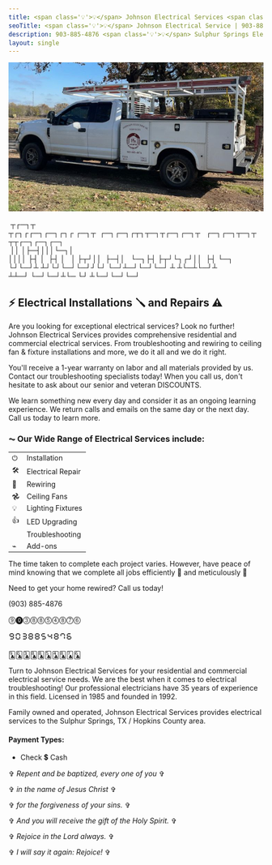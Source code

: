 ```yaml
---
title: <span class='💡'>💡</span> Johnson Electrical Services <span class='💡'>⚡</span>
seoTitle: <span class='💡'>💡</span> Johnson Electrical Service | 903-885-4876 | Sulphur Springs, TX | Hopkins County
description: 903-885-4876 <span class='💡'>💡</span> Sulphur Springs Electrician <span class='💡'>🔌</span> since 1985 ⏚️
layout: single
---
```


![⛟ Johnson Electrical Services | 903-885-4876 | Sulphur Springs, TX](truck.png)
<p class='o'>
&nbsp;┬┌─┐┬ ┬┌┐┌┌─┐┌─┐┌┐┌&nbsp;┌─┐┬&nbsp;&nbsp;┌─┐┌─┐┌┬┐┬─┐┬┌─┐┌─┐┬&nbsp;&nbsp;&nbsp;┌─┐┌─┐┬─┐┬&nbsp;&nbsp;┬┬┌─┐┌─┐┌─┐<br>
&nbsp;││ │├─┤│││└─┐│ ││││&nbsp;├┤&nbsp;│&nbsp;&nbsp;├┤&nbsp;│&nbsp;&nbsp;&nbsp;│&nbsp;├┬┘││&nbsp;&nbsp;├─┤│&nbsp;&nbsp;&nbsp;└─┐├┤&nbsp;├┬┘└┐┌┘││&nbsp;&nbsp;├┤&nbsp;└─┐<br>
└┘└─┘┴ ┴┘└┘└─┘└─┘┘└┘&nbsp;└─┘┴─┘└─┘└─┘&nbsp;┴ ┴└─┴└─┘┴ ┴┴─┘&nbsp;└─┘└─┘┴└─ └┘ ┴└─┘└─┘└─┘<br>
</p>

## <span class='💡'>⚡</span> Electrical Installations <span class='💡'>🪛</span> and Repairs <span class='💡'>⚠</span>

Are you looking for exceptional electrical services? Look no further! Johnson Electrical Services provides comprehensive residential and commercial electrical services. From troubleshooting and rewiring to ceiling fan & fixture installations and more, we do it all and we do it right.

You'll receive a 1-year warranty on labor and all materials provided by us. Contact our troubleshooting specialists today! When you call us, don't hesitate to ask about our senior and veteran DISCOUNTS.

We learn something new every day and consider it as an ongoing learning experience. We return calls and emails on the same day or the next day. Call us today to learn more.

### ⏦ Our Wide Range of Electrical Services include:

<table><tbody>
<tr><td><span class='💡'>⏻</span></td><td>Installation</td></tr>
<tr><td><span class='💡'>🛠️</span></td><td>Electrical Repair</td></tr>
<tr><td><span class='💡'>🐀</span></td><td>Rewiring</td></tr>
<tr><td><span class='💡'>𖣘</span></td><td>Ceiling Fans</td></tr>
<tr><td><span class='💡'>💡</span></td><td>Lighting Fixtures</td></tr>
<tr><td><span class='💡'>👍</span></td><td>LED Upgrading</td></tr>
<tr><td><span class="🔫"></span></td><td>Troubleshooting</td></tr>
<tr><td><span class='💡'>⌁</span></td><td>Add-ons</td></tr>
</tbody></table>

The time taken to complete each project varies. However, have peace of mind knowing that we complete all jobs efficiently <span class='💡'>🦾</span> and meticulously <span class='💡'>🤖</span>

Need to get your home rewired?
Call us today!

(903) 885-4876

<span class='💡'>⓽⓿⓷⓼⓼⓹⓸⓼⓻⓺</span>

<span class='💡'>🯹🯰🯳🯸🯸🯵🯴🯸🯷🯶</span>

<span class='💡'>🃙🃝🃓🃘🃘🃕🃔🃘🃗🃖</span>

Turn to Johnson Electrical Services for your residential and commercial electrical service needs. We are the best when it comes to electrical troubleshooting! Our professional electricians have 35 years of experience in this field. Licensed in 1985 and founded in 1992.

Family owned and operated, Johnson Electrical Services provides electrical services to the Sulphur Springs, TX / Hopkins County area.

#### Payment Types:
* Check <span class='💡'>💲</span> Cash


✞ *Repent and be baptized, every one of you* ✞

✞ *in the name of Jesus Christ* ✞

✞ *for the forgiveness of your sins.* ✞

✞ *And you will receive the gift of the Holy Spirit.* ✞

✞ *Rejoice in the Lord always.* ✞

✞ *I will say it again: Rejoice!* ✞
